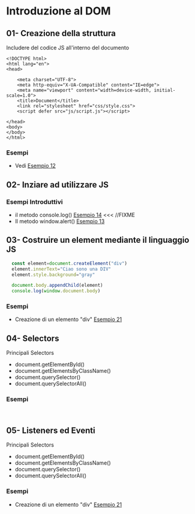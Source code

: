  
# Introduzione al DOM

## 01- Creazione della struttura
Includere del codice JS all'interno del documento
```
<!DOCTYPE html>
<html lang="en">
<head>
    
    <meta charset="UTF-8">
    <meta http-equiv="X-UA-Compatible" content="IE=edge">
    <meta name="viewport" content="width=device-width, initial-scale=1.0">
    <title>Document</title>
    <link rel="stylesheet" href="css/style.css">
    <script defer src="js/script.js"></script> 
   
</head>
<body>
</body>
</html>
```

### Esempi
  - Vedi [Esempio 12](Examples/10_Intro/12_includere_js_in_un_documento)


## 02- Inziare ad utilizzare JS
### Esempi Introduttivi
  - il metodo console.log()  [Esempio 14](Examples/10_Intro/14_console_log)    <<<   //FIXME
  - Il metodo window.alert() [Esempio 13](Examples/10_Intro/13_alert)

  
  
## 03- Costruire un element mediante il linguaggio JS

```javascript
  const element=document.createElement("div")
  element.innerText="Ciao sono una DIV" 
  element.style.background="gray"

  document.body.appendChild(element)
  console.log(window.document.body)
```

### Esempi  
  - Creazione di un elemento "div" [Esempio 21](Examples/20_creazione_elemento/21_crea_elemento)


 
## 04- Selectors
Principali Selectors
  - document.getElementById()
  - document.getElementsByClassName()
  - document.querySelector()
  - document.querySelectorAll()

  
### Esempi 

```javascript
  
```

## 05- Listeners ed Eventi
Principali Selectors
  - document.getElementById()
  - document.getElementsByClassName()
  - document.querySelector()
  - document.querySelectorAll()

  
### Esempi
 - Creazione di un elemento "div" [Esempio 21](Examples/20_creazione_elemento/21_crea_elemento)
  
